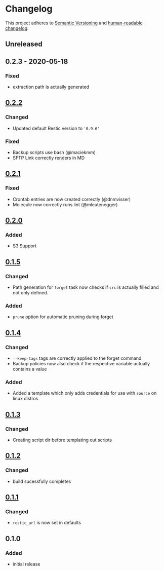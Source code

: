 # Changelog

This project adheres to [Semantic Versioning](https://semver.org/spec/v2.0.0.html)
and [human-readable changelog](https://keepachangelog.com/en/1.0.0/).

## Unreleased
## 0.2.3 - 2020-05-18
### Fixed
* extraction path is actually generated
## [0.2.2]
### Changed
* Updated default Restic version to `'0.9.6'`
### Fixed
* Backup scripts use bash (@maciekmm)
* SFTP Link correctly renders in MD

## [0.2.1]
### Fixed
* Crontab entries are now created correctly (@dnmvisser)
* Molecule now correctly runs lint (@mleutenegger)

## [0.2.0]
### Added
* S3 Support

## [0.1.5]
### Changed
* Path generation for `forget` task now checks if `src` is actually filled and not only defined.

### Added
* `prune` option for automatic pruning during forget


## [0.1.4]
### Changed
* `--keep-tags` tags are correctly applied to the forget command
* Backup policies now also check if the respective variable actually contains a value

### Added
* Added a template which only adds credentials for use with `source` on linux distros

## [0.1.3]
### Changed
* Creating script dir before templating out scripts

## [0.1.2]
### Changed
* build sucessfully completes

## [0.1.1]
### Changed
* `restic_url` is now set in defaults

## 0.1.0
### Added
* initial release


[Unreleased]: https://github.com/arillso/ansible.restic/compare/0.2.3...HEAD
[0.2.3]: https://github.com/arillso/ansible.restic/compare/0.2.2...0.2.3
[0.2.2]: https://github.com/arillso/ansible.restic/compare/0.2.1...0.2.2
[0.2.1]: https://github.com/arillso/ansible.restic/compare/0.2.0...0.2.1
[0.2.0]: https://github.com/arillso/ansible.restic/compare/0.1.5...0.2.0
[0.1.5]: https://github.com/arillso/ansible.restic/compare/0.1.4...0.1.5
[0.1.4]: https://github.com/arillso/ansible.restic/compare/0.1.3...0.1.4
[0.1.3]: https://github.com/arillso/ansible.restic/compare/0.1.2...0.1.3
[0.1.2]: https://github.com/arillso/ansible.restic/compare/0.1.1...0.1.2
[0.1.1]: https://github.com/arillso/ansible.restic/compare/0.1.0...0.1.1
